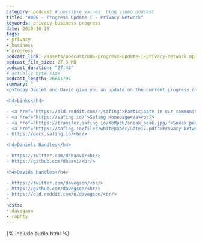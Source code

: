```yaml
---
category: podcast # possible values: blog video podcast
title: "#006 - Progress Update I - Privacy Network"
keywords: privacy business progress
date: 2019-10-18
tags:
- privacy
- business
- progress
podcast_link: /assets/podcast/006-progress-update-i-privacy-network.mp3
podcast_file_size: 27.3 MB
podcast_duration: "27:43"
# actually byte size
podcast_length: 26611797
summary: "
<p>Today Daniel and David give you an update on the current progress of the Privacy Network. We kick back to the decision that lead us to focus solely on the Privacy Network, explain what it is and how it compares to VPNs and TOR. Daniel gives insight into what modules he'll tackle next so we can release the first stage in Q1 2020. We're extremely excited to soon be reaching that stage - even though there is a lot of work still to be done. Thanks for listening!</p>

<h4>Links</h4>

- <a href='https://old.reddit.com/r/safing'>Participate in our community: r/safing</a><br/>
- <a href='https://safing.io/'>Safing Homepage</a><br/>
- <a href='https://transfer.safing.io/XbMpcU/sneak_peak.jpg/'>Sneak peak for the new homepage (sorry this is really rough, I did not give our designer a heads up 😅🙈)</a><br/>
- <a href='https://safing.io/files/whitepaper/Gate17.pdf'>Privacy Network (Gate17) Whitepaper</a><br/>
- https://docs.safing.io/<br/>

<h4>Daniels Handles</h4>

- https://twitter.com/dehaavi/<br/>
- https://github.com/dhaavi/<br/>

<h4>Davids Handles</h4>

- https://twitter.com/davegson/<br/>
- https://github.com/davegson/<br/>
- https://old.reddit.com/u/davegson/<br/>
"
hosts:
- davegson
- raphty
---
```


{% include audio.html %}
